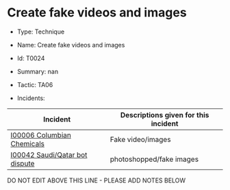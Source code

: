 # Create fake videos and images

* Type: Technique

* Name: Create fake videos and images

* Id: T0024

* Summary: nan

* Tactic: TA06

* Incidents:

| Incident | Descriptions given for this incident |
| -------- | -------------------- |
| [I00006 Columbian Chemicals](../incidents/I00006.md) | Fake video/images |
| [I00042 Saudi/Qatar bot dispute](../incidents/I00042.md) | photoshopped/fake images |

DO NOT EDIT ABOVE THIS LINE - PLEASE ADD NOTES BELOW